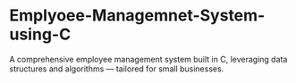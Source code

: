 # Emplyoee-Managemnet-System-using-C
A comprehensive employee management system built in C, leveraging data structures and algorithms — tailored for small businesses.
